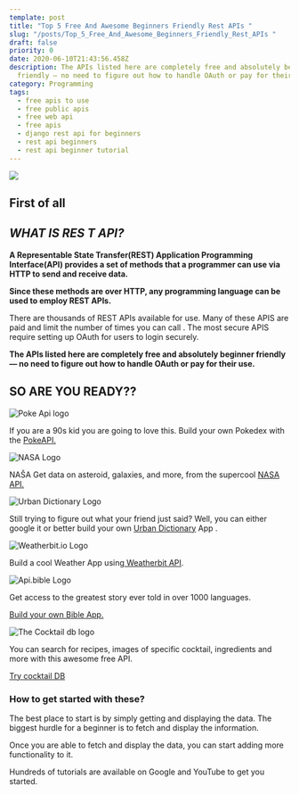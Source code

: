 ```yaml
---
template: post
title: "Top 5 Free And Awesome Beginners Friendly Rest APIs "
slug: "/posts/Top_5_Free_And_Awesome_Beginners_Friendly_Rest_APIs "
draft: false
priority: 0
date: 2020-06-10T21:43:56.458Z
description: The APIs listed here are completely free and absolutely beginner
  friendly — no need to figure out how to handle OAuth or pay for their use.
category: Programming
tags:
  - free apis to use
  - free public apis
  - free web api
  - free apis
  - django rest api for beginners
  - rest api beginners
  - rest api beginner tutorial
---
```

![](/media/api.jpg)

## First of all

## *WHAT IS RES T API?*

**A Representable State Transfer(REST) Application Programming Interface(API) provides a set of methods that a programmer can use via HTTP to send and receive data.**

**Since these methods are over HTTP, any programming language can be used to employ REST APIs.**

There are thousands of REST APIs available for use. Many of these APIS are paid and limit the number of times you can call . The most secure APIS require setting up OAuth for users to login securely.

**The APIs listed here are completely free and absolutely beginner friendly — no need to figure out how to handle OAuth or pay for their use.**

## SO ARE YOU READY??

![Poke Api logo](/media/download-1-.png)

If you are a 90s kid you are going to love this. Build your own Pokedex with the [PokeAPI.](https://pokeapi.co/)

![NASA Logo](/media/favicon-192.png)

NAŠA Get data on asteroid, galaxies, and more, from the supercool [NASA API.](https://api.nasa.gov/)

![Urban Dictionary Logo](/media/download-2-.png)

Still trying to figure out what your friend just said? Well, you can either google it or better build your own [Urban Dictionary](https://english.api.rakuten.net/community/api/urban-dictionary/details) App .

![Weatherbit.io  Logo](/media/download-3-.png)

Build a cool Weather App using[ Weatherbit API](https://www.weatherbit.io/).

![Api.bible Logo](/media/build-api-bible.png)

Get access to the greatest story ever told in over 1000 languages. 

[Build your own Bible App.](https://scripture.api.bible/)

![The Cocktail db logo](/media/jhbdwejd.jfif)

You can search for recipes, images of specific cocktail, ingredients and more with this awesome free API.

[Try cocktail DB](https://www.thecocktaildb.com/api.php)

### How to get started with these?

The best place to start is by simply getting and displaying the data. The biggest hurdle for a beginner is to fetch and display the information.

Once you are able to fetch and display the data, you can start adding more functionality to it.

Hundreds of tutorials are available on Google and YouTube to get you started.